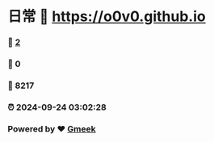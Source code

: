 # 日常 :link: https://o0v0.github.io 
### :page_facing_up: [2](https://o0v0.github.io/tag.html) 
### :speech_balloon: 0 
### :hibiscus: 8217 
### :alarm_clock: 2024-09-24 03:02:28 
### Powered by :heart: [Gmeek](https://github.com/Meekdai/Gmeek)
